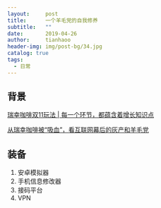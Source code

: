 ```yaml
---
layout:     post
title:      一个羊毛党的自我修养
subtitle:   ""
date:       2019-04-26
author:     tianhaoo
header-img: img/post-bg/34.jpg
catalog: true
tags:
  - 日常
---
```


## 背景

[瑞幸咖啡双11玩法 | 每一个环节，都蕴含着增长知识点](http://www.woshipm.com/marketing/1612182.html)

[从瑞幸咖啡被“吸血”，看互联网幕后的灰产和羊毛党](http://www.fxyibai.com/hym/2903/78196.html)


## 装备

1. 安卓模拟器
2. 手机信息修改器
3. 接码平台
4. VPN


